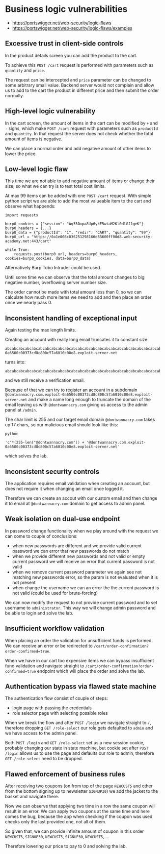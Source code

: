 # Business logic vulnerabilities

- https://portswigger.net/web-security/logic-flaws
- https://portswigger.net/web-security/logic-flaws/examples

## Excessive trust in client-side controls

In the product details screen you can add the product to the cart.

To achieve this `POST /cart` request is performed with parameters such as `quantity` and `price`. 

The request can be intercepted and `price` parameter can be changed to some arbitrary small value. Backend server would not complain and allow us to add to the cart the product in different price and then submit the order normally.

## High-level logic vulnerability

In the cart screen, the amount of items in the cart can be modified by `+` and `-` signs, which make `POST /cart` request with parameters such as `productId` and `quantity`. In that request the server does not check whether the total amount of items is negative.

We can place a normal order and add negative amount of other items to lower the price.

## Low-level logic flaw

This time we are not able to add negative amount of items or change their size, so what we can try is to test total cost limits.

At max 99 items can be added with one `POST /cart` request. With simple python script we are able to add the most valueable item to the cart and observe what happends:

```
import requests

burp0_cookies = {"session": "Aq55Ovpa8Up6ykF5wtaM2Kl0dlGJ1geK"}
burp0_headers = {...}
burp0_data = {"productId": "1", "redir": "CART", "quantity": "99"}
burp0_url = "https://0a1e008c036251298166e33600ff00d8.web-security-academy.net:443/cart"

while True:
    requests.post(burp0_url, headers=burp0_headers, cookies=burp0_cookies, data=burp0_data)
```

Alternatively Burp Tubo Intruder could be used.

Until some time we can observe that the total amount changes to big negative number, overflowing server number size.

The order cannot be made with total amount less than 0, so we can calculate how much more items we need to add and then place an order once we nearly pass 0.

## Inconsistent handling of exceptional input

Again testing the max length limits.

Creating an account with really long email truncates it to constant size.

```
abcabcabcabcabcabcabcabcabcabcabcabcabcabcabcabcabcabcabcabcabcabcabcabcabcabcabcabcabcabcabcabcabcabcabcabcabcabcabcabcabcabcabcabcabcabcabcabcabcabcabcabcabcabcabcabcabcabcabcabcabcabcabcabcabcabcabcabcabcabcabcabcabcabcabcabcabcabcabcabcabcabcabcabcabcabcabcabcabcabcabcabcabcabcabcabcabcabcabcabcabcabcabcabcabcabcabcabcabcabcabcabcabcabcabcabcabcabcabcabcabcabcabcabcabcabcabcabcabcabcabcabcabcabcabcabcabcabcabcabc@exploit-0a6500c00373cd8c800c57a6010c00e8.exploit-server.net
```

turns into:

```
abcabcabcabcabcabcabcabcabcabcabcabcabcabcabcabcabcabcabcabcabcabcabcabcabcabcabcabcabcabcabcabcabcabcabcabcabcabcabcabcabcabcabcabcabcabcabcabcabcabcabcabcabcabcabcabcabcabcabcabcabcabcabcabcabcabcabcabcabcabcabcabcabcabcabcabcabcabcabcabcabcabcabcabcabc
```

and we still receive a verification email.

Because of that we can try to register an account in a subdomain `@dontwannacry.com.exploit-0a6500c00373cd8c800c57a6010c00e8.exploit-server.net` and make a name long enough to truncate the domain of the email leaving us with `@dontwannacry.com` giving us access to the admin panel at `/admin`.

The char limit is 255 and our target email domain `@dontwannacry.com` takes up 17 chars, so our malicious email should look like this: 

```
python

'c'*(255-len("@dontwannacry.com")) + '@dontwannacry.com.exploit-0a6500c00373cd8c800c57a6010c00e8.exploit-server.net'
```

which solves the lab.

## Inconsistent security controls

The application requires email validation when creating an account, but does not require it when changing an email once logged it.

Therefore we can create an accout with our custom email and then change it to email at `@dontwannacry.com` domain to get access to admin panel.

## Weak isolation on dual-use endpoint

In password change functionality when we play around with the request we can come to couple of conclusions:
 - when new passwords are different and we provide valid current password we can error that new passwords do not match
 - when we provide different new passwords and not valid or empty current password we will receive an error that current password is not valid
 - when we remove current password parameter we again see not matching new passwords error, so the param is not evaluated when it is not present 
 - when change the username we can an error the the current password is not valid (could be used for brute-forcing)

We can now modify the request to not provide current password and to set username to `administrator`. This way we will change admin password and be able to login and solve the lab.

## Insufficient workflow validation

When placing an order the validation for unsufficient funds is performed. We can receive an error or be redirected to `/cart/order-confirmation?order-confirmed=true`.

When we have in our cart too expensive items we can bypass insufficient fund validation and navigate straight to `/cart/order-confirmation?order-confirmed=true` endpoint which will place the order and solve the lab.

## Authentication bypass via flawed state machine

The authentication flow consist of couple of steps:
 - login page with passing the credentials
 - role selector page with selecting possible roles

When we break the flow and after `POST /login` we navigate straight to `/`, therefore dropping `GET /role-select` our role gets defaulted to `admin` and we have access to the admin panel.

Both `POST /login` and `GET /role-select` set us a new session cookie, probably changing our state in state machine, but cookie set after `POST /login` allows us to use the page and defaults our role to admin, therefore `GET /role-select` need to be dropped.

## Flawed enforcement of business rules

After receiving two coupons (on from top of the page `NEWCUST5` and other from the bottom signing up to newsletter `SIGNUP30`) we add the jacket to the basket and navigate there. 

Now we can observe that applying two time in a row the same coupon will result in an error. We can apply two coupons at the same time and here comes the bug, because the app when checking if the coupon was used checks only the last provided one, not all of them.

So given that, we can provide infinite amount of coupon in this order `NEWCUST5`, `SIGNUP30`, `NEWCUST5`, `SIGNUP30`, `NEWCUST5`, ...

Therefore lowering our price to pay to 0 and solving the lab.
